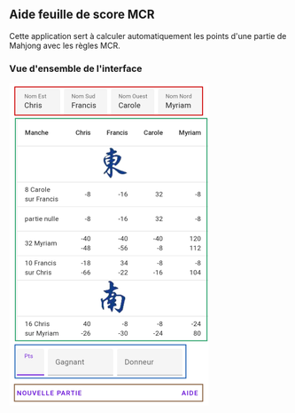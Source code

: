## Aide feuille de score MCR

Cette application sert à calculer automatiquement les points d'une partie de Mahjong avec les règles MCR.

### Vue d'ensemble de l'interface

![Vue d'ensemble](vue_ensemble_cadre.png "Vue d'ensemble de l'interface")
